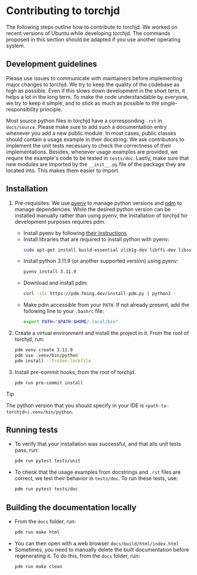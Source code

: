 # Contributing to torchjd

The following steps outline how to contribute to torchjd.
We worked on recent versions of Ubuntu while developing torchjd. The commands proposed in this
section should be adapted if you use another operating system.

## Development guidelines
Please use issues to communicate with maintainers before implementing major changes to torchjd.
We try to keep the quality of the codebase as high as possible. Even if this slows down development
in the short term, it helps a lot in the long term. To make the code understandable by everyone, we
try to keep it simple, and to stick as much as possible to the single-responsibility principle.

Most source python files in torchjd have a corresponding `.rst` in `docs/source`. Please make sure
to add such a documentation entry whenever you add a new public module. In most cases, public
classes should contain a usage example in their docstring.
We ask contributors to implement the unit
tests necessary to check the correctness of their implementations. Besides, whenever usage examples
are provided, we require the example's code to be tested in `tests/doc`.
Lastly, make sure that new modules are imported by the `__init__.py` file of the package they are
located into. This makes them easier to import.

## Installation
1) Pre-requisites: We use [pyenv](https://github.com/pyenv/pyenv) to manage python versions and
   [pdm](https://pdm-project.org/en/latest/) to manage dependencies. While the desired python
   version can be installed manually rather than using pyenv, the installation of torchjd for
   development purposes requires pdm.
   - Install pyenv by following [their instructions](https://github.com/pyenv/pyenv#installation)
   - Install libraries that are required to install python with pyenv:
     ```bash
     sudo apt-get install build-essential zlib1g-dev libffi-dev libssl-dev libbz2-dev libreadline-dev libsqlite3-dev liblzma-dev
     ```
   - Install python 3.11.9 (or another supported version) using pyenv:
      ```bash
      pyenv install 3.11.9
      ```
   - Download and install pdm:
     ```bash
     curl -sSL https://pdm.fming.dev/install-pdm.py | python3 -
     ```
   - Make pdm accessible from your `PATH`. If not already present, add the following line to your
   `.bashrc` file:
     ```bash
     export PATH="$PATH:$HOME/.local/bin"
     ```

2) Create a virtual environment and install the project in it. From the root of torchjd, run:
   ```bash
   pdm venv create 3.11.9
   pdm use .venv/bin/python
   pdm install --frozen-lockfile
   ```

3) Install pre-commit hooks, from the root of torchjd.
   ```bash
   pdm run pre-commit install
   ```

> [!TIP]
> The python version that you should specify in your IDE is `<path-to-torchjd>/.venv/bin/python`.

## Running tests
   - To verify that your installation was successful, and that alls unit tests pass, run:
     ```bash
     pdm run pytest tests/unit
     ```

   - To check that the usage examples from docstrings and `.rst` files are correct, we test their
   behavior in `tests/doc`. To run these tests, use:
     ```bash
     pdm run pytest tests/doc
     ```

## Building the documentation locally
   - From the `docs` folder, run:
     ```bash
     pdm run make html
     ```
   - You can then open with a web browser `docs/build/html/index.html`
   - Sometimes, you need to manually delete the built documentation before regenerating it. To do
   this, from the `docs` folder, run:
     ```bash
     pdm run make clean
     ```

